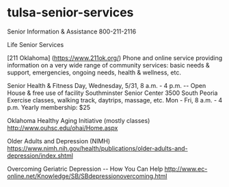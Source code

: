 # tulsa-senior-services

Senior Information & Assistance
800-211-2116

Life Senior Services

[211 Oklahoma] (https://www.211ok.org/)
Phone and online service providing information on a very wide range of community services: basic needs & support, emergencies, ongoing needs, health & wellness, etc.

Senior Health & Fitness Day, Wednesday, 5/31, 8 a.m. - 4 p.m. -- Open House & free use of facility
Southminster Senior Center 
3500 South Peoria 
Exercise classes, walking track, daytrips, massage, etc. 
Mon - Fri, 8 a.m. - 4 p.m.
Yearly membership: $25

Oklahoma Healthy Aging Initiative (mostly classes) 
http://www.ouhsc.edu/ohai/Home.aspx

Older Adults and Depression (NIMH) 
https://www.nimh.nih.gov/health/publications/older-adults-and-depression/index.shtml

Overcoming Geriatric Depression -- How You Can Help 
http://www.ec-online.net/Knowledge/SB/SBdepressionovercoming.html

